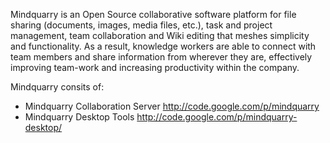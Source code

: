 Mindquarry is an Open Source collaborative software platform for file sharing (documents, images, media files, etc.), task and project management, team collaboration and Wiki editing that meshes simplicity and functionality. As a result, knowledge workers are able to connect with team members and share information from wherever they are, effectively improving team-work and increasing productivity within the company.

Mindquarry consits of:
  * Mindquarry Collaboration Server http://code.google.com/p/mindquarry
  * Mindquarry Desktop Tools http://code.google.com/p/mindquarry-desktop/